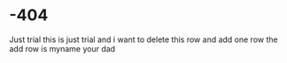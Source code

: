 # -404
Just trial
this is just trial and i want to delete this row and add one row
the add row is myname your dad
